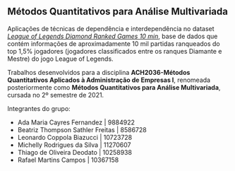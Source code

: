 ## **Métodos Quantitativos para Análise Multivariada**

Aplicações de técnicas de dependência e interdependência no dataset *[League of Legends Diamond Ranked Games 10 min](https://www.kaggle.com/bobbyscience/league-of-legends-diamond-ranked-games-10-min)*, base de dados que contém informações de aproximadamente 10 mil partidas ranqueados do top 1,5% jogadores (jogadores classificados entre os ranques Diamante e Mestre) do jogo League of Legends.

Trabalhos desenvolvidos para a disciplina **ACH2036-Métodos Quantitativos Aplicados à Administração de Empresas I**, renomeada posteriormente como **Métodos Quantitativos para Análise Multivariada**, cursada no 2º semestre de 2021.

Integrantes do grupo:
* Ada Maria Cayres Fernandez | 9884922
* Beatriz Thompson Sathler Freitas | 8586728
* Leonardo Coppola Biazucci | 10723728
* Michelly Rodrigues da Silva | 11270607
* Thiago de Oliveira Deodato | 10258938
* Rafael Martins Campos | 10367158
